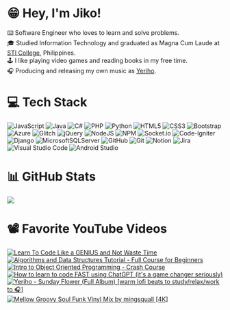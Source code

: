 # 😁 Hey, I'm Jiko!
⌨️ Software Engineer who loves to learn and solve problems.<br>
🎓 Studied Information Technology and graduated as Magna Cum Laude at [STI College](https://sti.edu/), Philippines.<br>
🕹️ I like playing video games and reading books in my free time.<br>
🎧 Producing and releasing my own music as [Yeriho](https://yeriho-offiicial.fanlink.tv/yeriho-links).


# 💻 Tech Stack
![JavaScript](https://img.shields.io/badge/javascript-%23323330.svg?style=for-the-badge&logo=javascript&logoColor=%23F7DF1E) ![Java](https://img.shields.io/badge/java-%23ED8B00.svg?style=for-the-badge&logo=openjdk&logoColor=white) ![C#](https://img.shields.io/badge/c%23-%23239120.svg?style=for-the-badge&logo=csharp&logoColor=white) ![PHP](https://img.shields.io/badge/php-%23777BB4.svg?style=for-the-badge&logo=php&logoColor=white) ![Python](https://img.shields.io/badge/python-3670A0?style=for-the-badge&logo=python&logoColor=ffdd54) ![HTML5](https://img.shields.io/badge/html5-%23E34F26.svg?style=for-the-badge&logo=html5&logoColor=white) ![CSS3](https://img.shields.io/badge/css3-%231572B6.svg?style=for-the-badge&logo=css3&logoColor=white) ![Bootstrap](https://img.shields.io/badge/bootstrap-%238511FA.svg?style=for-the-badge&logo=bootstrap&logoColor=white) ![Azure](https://img.shields.io/badge/azure-%230072C6.svg?style=for-the-badge&logo=microsoftazure&logoColor=white) ![Glitch](https://img.shields.io/badge/glitch-%233333FF.svg?style=for-the-badge&logo=glitch&logoColor=white) ![jQuery](https://img.shields.io/badge/jquery-%230769AD.svg?style=for-the-badge&logo=jquery&logoColor=white) ![NodeJS](https://img.shields.io/badge/node.js-6DA55F?style=for-the-badge&logo=node.js&logoColor=white) ![NPM](https://img.shields.io/badge/NPM-%23CB3837.svg?style=for-the-badge&logo=npm&logoColor=white) ![Socket.io](https://img.shields.io/badge/Socket.io-black?style=for-the-badge&logo=socket.io&badgeColor=010101) ![Code-Igniter](https://img.shields.io/badge/CodeIgniter-%23EF4223.svg?style=for-the-badge&logo=codeIgniter&logoColor=white) ![Django](https://img.shields.io/badge/django-%23092E20.svg?style=for-the-badge&logo=django&logoColor=white) ![MicrosoftSQLServer](https://img.shields.io/badge/Microsoft%20SQL%20Server-CC2927?style=for-the-badge&logo=microsoft%20sql%20server&logoColor=white) ![GitHub](https://img.shields.io/badge/github-%23121011.svg?style=for-the-badge&logo=github&logoColor=white) ![Git](https://img.shields.io/badge/git-%23F05033.svg?style=for-the-badge&logo=git&logoColor=white) ![Notion](https://img.shields.io/badge/Notion-%23000000.svg?style=for-the-badge&logo=notion&logoColor=white) ![Jira](https://img.shields.io/badge/jira-%230A0FFF.svg?style=for-the-badge&logo=jira&logoColor=white) ![Visual Studio Code](https://img.shields.io/badge/Visual%20Studio%20Code-0078d7.svg?style=for-the-badge&logo=visual-studio-code&logoColor=white) ![Android Studio](https://img.shields.io/badge/android%20studio-346ac1?style=for-the-badge&logo=android%20studio&logoColor=white)


# 📊 GitHub Stats
![](https://github-readme-stats-jiko17s-projects.vercel.app/api?username=jiko17&theme=prussian&hide_border=true&include_all_commits=true&count_private=true&show_icons=true)<br/>


# 📽️ Favorite YouTube Videos
<!-- BEGIN YOUTUBE-CARDS -->
[![Learn To Code Like a GENIUS and Not Waste Time](https://ytcards.demolab.com/?id=q-_ezD9Swz4&title=Learn+To+Code+Like+a+GENIUS+and+Not+Waste+Time&lang=en&timestamp=1690147200&background_color=%230d1117&title_color=%23ffffff&stats_color=%23dedede&max_title_lines=1&width=250&border_radius=5&duration=580 "Learn To Code Like a GENIUS and Not Waste Time")](https://youtu.be/q-_ezD9Swz4?si=VsWjN3Byhmn3s1Xh)
[![Algorithms and Data Structures Tutorial - Full Course for Beginners](https://ytcards.demolab.com/?id=8hly31xKli0&title=Algorithms+and+Data+Structures+Tutorial+-+Full+Course+Beginners&lang=en&timestamp=1616112000&background_color=%230d1117&title_color=%23ffffff&stats_color=%23dedede&max_title_lines=1&width=250&border_radius=5&duration=19328 "Algorithms and Data Structures Tutorial - Full Course for Beginners")](https://youtu.be/8hly31xKli0?si=BTbZCxeE6rQ7Lor4)
[![Intro to Object Oriented Programming - Crash Course](https://ytcards.demolab.com/?id=SiBw7os-_zI&title=Intro+to+Object+Oriented+Programming+-+Crash+Course&lang=en&timestamp=1601424000&background_color=%230d1117&title_color=%23ffffff&stats_color=%23dedede&max_title_lines=1&width=250&border_radius=5&duration=1817 "Intro to Object Oriented Programming - Crash Course")](https://youtu.be/SiBw7os-_zI?si=QsGDQ_5AH_HWBtlH)
[![How to learn to code FAST using ChatGPT (it's a game changer seriously)](https://ytcards.demolab.com/?id=VznoKyh6AXs&title=How+to+learn+to+code+FAST+using+ChatGPT+(it's+a+game+changer+seriously)&lang=en&timestamp=1677782400&background_color=%230d1117&title_color=%23ffffff&stats_color=%23dedede&max_title_lines=1&width=250&border_radius=5&duration=1319 "How to learn to code FAST using ChatGPT (it's a game changer seriously)")](https://youtu.be/VznoKyh6AXs?si=bLek8sD93lX_EyRQ)
[![Yeriho - Sunday Flower (Full Album) [warm lofi beats to study/relax/work to 🎧]](https://ytcards.demolab.com/?id=QQxz9UnCsdg&title=Yeriho+-+Sunday+Flower+(Full+Album)+[warm+lofi+beats+to+study/relax/work+to+🎧]&lang=en&timestamp=1678320000&background_color=%230d1117&title_color=%23ffffff&stats_color=%23dedede&max_title_lines=1&width=250&border_radius=5&duration=1023 "Yeriho - Sunday Flower (Full Album) [warm lofi beats to study/relax/work to 🎧]")](https://youtu.be/QQxz9UnCsdg?si=Ou8IYxufD59hMIsd)
[![Mellow Groovy Soul Funk Vinyl Mix by mingsquall [4K]](https://ytcards.demolab.com/?id=nOiwf1u6qbc&title=Mellow+Groovy+Soul+Funk+Vinyl+Mix+by+mingsquall+[4K]&lang=en&timestamp=1683312000&background_color=%230d1117&title_color=%23ffffff&stats_color=%23dedede&max_title_lines=1&width=250&border_radius=5&duration=1654 "Mellow Groovy Soul Funk Vinyl Mix by mingsquall [4K]")](https://youtu.be/nOiwf1u6qbc?si=aQbNrBOGgjiE0LCj)
<!-- END YOUTUBE-CARDS -->
